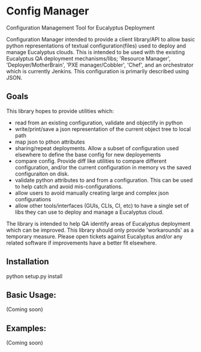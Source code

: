 Config Manager
================

Configuration Management Tool for Eucalyptus Deployment

Configuration Manager intended to provide a client library/API to allow basic
python representations of textual configuration(files) used to deploy and
manage Eucalyptus clouds. This is intended to be used with the existing
Eucalyptus QA deployment mechanisms/libs; 'Resource Manager',
'Deployer/MotherBrain', 'PXE manager/Cobbler', 'Chef', and an orchestrator which
is currently Jenkins.
This configuration is primarily described using JSON.

Goals
------

This library hopes to provide utilities which:

* read from an existing configuration, validate and objectify in python
* write/print/save a json representation of the current object tree to local path
* map json to pthon attributes
* sharing/repeat deployments. Allow a subset of configuration used elsewhere to
  define the base config for new deployements
* compare config. Provide diff like utilities to compare different configuration,
  and/or the current configuration in memory vs the saved configuraiton on disk.
* validate python attributes to and from a configuration. This can be used to
  help catch and avoid mis-configurations.
* allow users to avoid manually creating large and complex json configurations
* allow other tools/interfaces (GUIs, CLIs, CI, etc) to have a single
  set of libs they can use to deploy and manage a Eucalyptus cloud.

The library is intended to help QA identify areas of Eucalyptus deployment
which can be improved. This library should only provide 'workarounds' as a
temporary measure. Please open tickets against Eucalyptus and/or any related
software if improvements have a better fit elsewhere.

Installation
------
python setup.py install

Basic Usage:
------
(Coming soon)


Examples:
------
(Coming soon)





